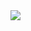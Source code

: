<img src="https://myshop-bue150.myinsales.ru/served_assets/logo-s-white-a09b5c587b33801f24d53d841c919f8413ac14e1db08ef5501c02cada0e0411b.png">
